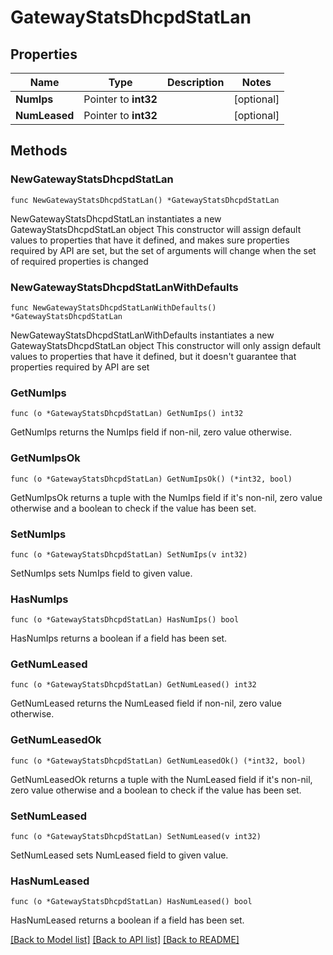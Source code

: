 # GatewayStatsDhcpdStatLan

## Properties

Name | Type | Description | Notes
------------ | ------------- | ------------- | -------------
**NumIps** | Pointer to **int32** |  | [optional] 
**NumLeased** | Pointer to **int32** |  | [optional] 

## Methods

### NewGatewayStatsDhcpdStatLan

`func NewGatewayStatsDhcpdStatLan() *GatewayStatsDhcpdStatLan`

NewGatewayStatsDhcpdStatLan instantiates a new GatewayStatsDhcpdStatLan object
This constructor will assign default values to properties that have it defined,
and makes sure properties required by API are set, but the set of arguments
will change when the set of required properties is changed

### NewGatewayStatsDhcpdStatLanWithDefaults

`func NewGatewayStatsDhcpdStatLanWithDefaults() *GatewayStatsDhcpdStatLan`

NewGatewayStatsDhcpdStatLanWithDefaults instantiates a new GatewayStatsDhcpdStatLan object
This constructor will only assign default values to properties that have it defined,
but it doesn't guarantee that properties required by API are set

### GetNumIps

`func (o *GatewayStatsDhcpdStatLan) GetNumIps() int32`

GetNumIps returns the NumIps field if non-nil, zero value otherwise.

### GetNumIpsOk

`func (o *GatewayStatsDhcpdStatLan) GetNumIpsOk() (*int32, bool)`

GetNumIpsOk returns a tuple with the NumIps field if it's non-nil, zero value otherwise
and a boolean to check if the value has been set.

### SetNumIps

`func (o *GatewayStatsDhcpdStatLan) SetNumIps(v int32)`

SetNumIps sets NumIps field to given value.

### HasNumIps

`func (o *GatewayStatsDhcpdStatLan) HasNumIps() bool`

HasNumIps returns a boolean if a field has been set.

### GetNumLeased

`func (o *GatewayStatsDhcpdStatLan) GetNumLeased() int32`

GetNumLeased returns the NumLeased field if non-nil, zero value otherwise.

### GetNumLeasedOk

`func (o *GatewayStatsDhcpdStatLan) GetNumLeasedOk() (*int32, bool)`

GetNumLeasedOk returns a tuple with the NumLeased field if it's non-nil, zero value otherwise
and a boolean to check if the value has been set.

### SetNumLeased

`func (o *GatewayStatsDhcpdStatLan) SetNumLeased(v int32)`

SetNumLeased sets NumLeased field to given value.

### HasNumLeased

`func (o *GatewayStatsDhcpdStatLan) HasNumLeased() bool`

HasNumLeased returns a boolean if a field has been set.


[[Back to Model list]](../README.md#documentation-for-models) [[Back to API list]](../README.md#documentation-for-api-endpoints) [[Back to README]](../README.md)


